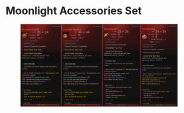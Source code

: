 # Moonlight Accessories Set

<figure><img src="../../../.gitbook/assets/moonlight9.png" alt=""><figcaption></figcaption></figure>
